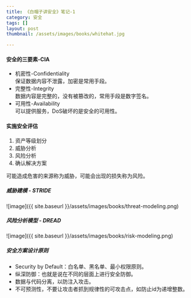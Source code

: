```yaml
---
title: 《白帽子讲安全》笔记-1
category: 安全  
tags: []  
layout: post  
thumbnail: /assets/images/books/whitehat.jpg

---
```


#### 安全的三要素-CIA

* 机密性-Confidentiality  
	保证数据内容不泄露，加密是常用手段。
* 完整性-Integrity  
	数据内容是完整的，没有被篡改的，常用手段是数字签名。
* 可用性-Availability  
	可以提供服务，DoS破坏的是安全的可用性。
	
#### 实施安全评估

1. 资产等级划分
2. 威胁分析
3. 风险分析
4. 确认解决方案

可能造成危害的来源称为威胁，可能会出现的损失称为风险。

##### 威胁建模 -  STRIDE

![image]({{ site.baseurl  }}/assets/images/books/threat-modeling.png)

##### 风险分析模型 - DREAD

![image]({{ site.baseurl }}/assets/images/books/risk-modeling.png)


##### 安全方案设计原则

* Security by Default：白名单、黑名单、最小权限原则。
* 纵深防御：也就是说在不同的层面上进行安全防御。
* 数据与代码分离，以防注入攻击。
* 不可预测性，不要让攻击者抓到规律性的可攻击点，如防止id为递增整数。
